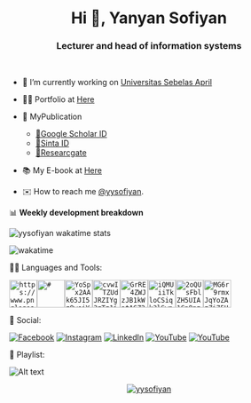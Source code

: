 <h1 align="center">Hi 👋, Yanyan Sofiyan</h1>
<h3 align="center">Lecturer and head of information systems</h3>
<br>

- 🔭 I’m currently working on [Universitas Sebelas April](#)
- 👨‍💻 Portfolio at [Here](https://github.com/yysofiyan/Redme.md)
- 📗 MyPublication

  - [📗Google Scholar ID](https://scholar.google.co.id/citations?user=1Th3oxkAAAAJ&hl=id)
  - [📗Sinta ID](https://sinta.kemdikbud.go.id/authors/detail?id=6655767&view=overview)
  - [📗Researcgate](https://www.researchgate.net/profile/Yanyan_Sofiyan)

- 📚 My E-book at [Here](#)
- ✉️ How to reach me <a href="mailto:yysofiyan@unsap.ac.id">@yysofiyan</a>.<br> 

📊 **Weekly development breakdown**

<!--START_SECTION:waka-->

![yysofiyan wakatime stats](https://github-readme-stats.vercel.app/api/wakatime?username=yysofiyan&layout=compact&hide_title=true&hide_border=true&langs_count=14)

![wakatime](https://wakatime.com/badge/user/26566595-1b62-44e9-bdc1-94bbe94879ec.svg)

<!--END_SECTION:waka-->

👨‍💻 Languages and Tools:

<code><img height="50" src="https://www.pnglogos.com/images/other/angular.svg" alt="https://www.pnglogos.com/images/other/angular.svg"><img height="50" src="https://images-na.ssl-images-amazon.com/images/I/41eVkHJhdRL.png"
alt="#"><img height="50" src="https://santrikoding.com/storage/categories/YoSpx2AAk65JI5z9wsiYMY5z7i3vWCe06VUP3FC0.png" alt="YoSpx2AAk65JI5z9wsiYMY5z7i3vWCe06VUP3FC0.png"><img height="50" src="https://santrikoding.com/storage/categories/cvwITZUdJRZIYg3zTz1iGdRFm08zLb7DIaazo5Cz.png" alt="cvwITZUdJRZIYg3zTz1iGdRFm08zLb7DIaazo5Cz.png"><img height="50" src="https://cdn3.iconfinder.com/data/icons/popular-services-brands/512/node-512.png" alt="GrRE4ZWJzJB1kWatAGZ26BZ0iNZBUUsuZfw8ss4Q.png"><img height="50" src="https://santrikoding.com/storage/categories/iQMUiiTkloCSiqk3lSwpWtxnGqYjbfABjX2tAlHM.png" alt="iQMUiiTkloCSiqk3lSwpWtxnGqYjbfABjX2tAlHM.png"><img height="50" src="https://santrikoding.com/storage/categories/2oQUsFblZH5UIA1Cn8nzOxUh8AO7rbetKxpCqNd7.png" alt="2oQUsFblZH5UIA1Cn8nzOxUh8AO7rbetKxpCqNd7.png"><img height="50" src="https://santrikoding.com/storage/categories/MG6r9rmxJqYoZAzZi75UeFO6dVtDwpyou9Er6htp.png" alt="MG6r9rmxJqYoZAzZi75UeFO6dVtDwpyou9Er6htp.png"><br></code>

👋 Social:

[![Facebook](https://img.shields.io/badge/Facebook-%231877F2.svg?logo=Facebook&logoColor=white)](https://facebook.com/sofiyanyanyan) [![Instagram](https://img.shields.io/badge/Instagram-%23E4405F.svg?logo=Instagram&logoColor=white)](https://instagram.com/yysofiyan)
[![LinkedIn](https://img.shields.io/badge/LinkedIn-%230077B5.svg?logo=linkedin&logoColor=white)](https://linkedin.com/in/yysofiyan)
[![YouTube](https://img.shields.io/badge/YouTube-%23FF0000.svg?logo=YouTube&logoColor=white)](https://bit.ly/3Sf20mT)
[![YouTube](https://img.shields.io/badge/Saweria-%23FF0000.svg?logo=starlingbank&logoColor=white)](https://saweria.co/yysofiyan)

🎵 Playlist:

![Alt text](https://spotify-recently-played-readme.vercel.app/api?user=31fpjockeea6mz66dz272kcvouxi)

<!-- in your footer -->

<p align="center">
<a href="https://komarev.com/ghpvc/?username=yysofiyan" target="blank"><img align="center"
            src="https://komarev.com/ghpvc/?username=yysofiyan&color=ff69b4" alt="yysofiyan" ></a></p>
